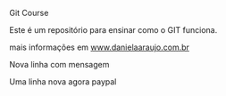 Git Course

Este é um repositório para ensinar como o GIT funciona.

mais informações em www.danielaaraujo.com.br 

Nova linha com mensagem

Uma linha nova agora paypal

